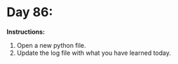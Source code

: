 # Day 86: 
**Instructions:** 
1. Open a new python file.
2. Update the log file with what you have learned today.
